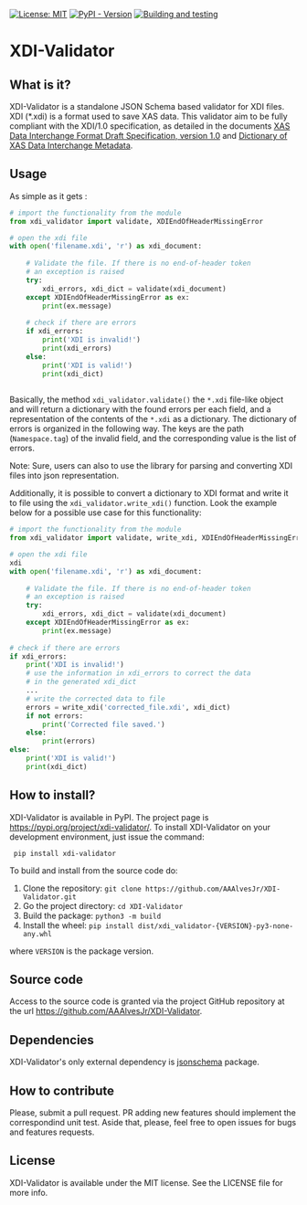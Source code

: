 [![License: MIT](https://img.shields.io/badge/License-MIT-yellow.svg)](https://opensource.org/licenses/MIT)
[![PyPI - Version](https://img.shields.io/pypi/v/xdi-validator?pypiBaseUrl=https%3A%2F%2Fpypi.org&style=flat-square)](https://pypi.org/project/xdi-validator/)
[![Building and testing](https://github.com/AAAlvesJr/XDI-Validator/actions/workflows/python-test.yml/badge.svg)](https://github.com/AAAlvesJr/XDI-Validator/actions/workflows/python-test.yml)

# XDI-Validator

## What is it?

XDI-Validator is a standalone JSON Schema based validator for XDI files.
XDI (*.xdi) is a format used to save XAS data. This validator aim to be
fully compliant with the XDI/1.0 specification, as detailed in the documents 
[XAS Data Interchange Format Draft Specification, version 1.0](https://github.com/XraySpectroscopy/XAS-Data-Interchange/blob/master/specification/xdi_spec.pdf)
and [Dictionary of XAS Data Interchange Metadata](https://github.com/XraySpectroscopy/XAS-Data-Interchange/blob/master/specification/xdi_dictionary.pdf).

## Usage 

As simple as it gets : 

```python
# import the functionality from the module
from xdi_validator import validate, XDIEndOfHeaderMissingError

# open the xdi file
with open('filename.xdi', 'r') as xdi_document:
    
    # Validate the file. If there is no end-of-header token
    # an exception is raised
    try:
        xdi_errors, xdi_dict = validate(xdi_document)
    except XDIEndOfHeaderMissingError as ex:
        print(ex.message)
        
    # check if there are errors
    if xdi_errors:
        print('XDI is invalid!')
        print(xdi_errors)
    else:
        print('XDI is valid!')
        print(xdi_dict)
    
```
Basically, the method `xdi_validator.validate()` the `*.xdi` file-like object and will return a dictionary with the found errors per each field, 
and a representation of the contents of the `*.xdi` as a dictionary. The dictionary of errors is organized in the following way. 
The keys are the path (`Namespace.tag`) of the invalid field, and the corresponding value is the list of errors.

Note: Sure, users can also to use the library for parsing and converting XDI files into json representation. 

Additionally, it is possible to convert a dictionary to XDI format and write it to file using the `xdi_validator.write_xdi()` function. 
Look the example below for a possible use case for this functionality:

```python
# import the functionality from the module
from xdi_validator import validate, write_xdi, XDIEndOfHeaderMissingError

# open the xdi file
xdi
with open('filename.xdi', 'r') as xdi_document:
    
    # Validate the file. If there is no end-of-header token
    # an exception is raised
    try:
        xdi_errors, xdi_dict = validate(xdi_document)
    except XDIEndOfHeaderMissingError as ex:
        print(ex.message)
        
# check if there are errors
if xdi_errors:
    print('XDI is invalid!')
    # use the information in xdi_errors to correct the data
    # in the generated xdi_dict 
    ...
    # write the corrected data to file
    errors = write_xdi('corrected_file.xdi', xdi_dict)
    if not errors:
        print('Corrected file saved.')
    else:
        print(errors)
else:
    print('XDI is valid!')
    print(xdi_dict)

```

## How to install?

XDI-Validator is available in PyPI. The project page is https://pypi.org/project/xdi-validator/.
To install XDI-Validator on your development environment, just issue the command:

```terminal
 pip install xdi-validator
```

To build and install from the source code do:

1. Clone the repository: `git clone https://github.com/AAAlvesJr/XDI-Validator.git`
2. Go the project directory: `cd XDI-Validator`
3. Build the package: `python3 -m build`
4. Install the wheel: `pip install dist/xdi_validator-{VERSION}-py3-none-any.whl`

where `VERSION` is the package version. 

## Source code

Access to the source code is granted via the project GitHub repository at the
url  https://github.com/AAAlvesJr/XDI-Validator.

## Dependencies 

XDI-Validator's only external dependency is [jsonschema](https://pypi.org/project/jsonschema/) package. 

## How to contribute 

Please, submit a pull request. PR adding new features should implement the correspondind unit test. 
Aside that, please, feel free to open issues for bugs and features requests. 

## License 

XDI-Validator is available under the MIT license. See the LICENSE file for more info.
